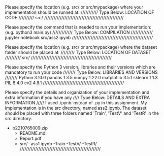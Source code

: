 Please specify the location (e.g. src/ or src/mypackage) 
where your implementation should be runned at:
/////////// Type Below: LOCATION OF CODE //////////
src/
///////////////////////////////////////////////////


Please specify the command that is needed 
to run your implementation:
(e.g. python3 main.py)
///////////// Type Below: COMPILATION //////////////
jupyter notebook src/ass2.ipynb
////////////////////////////////////////////////////

Please specify the location (e.g. src/ or src/mypackage)
where the dataset folder should be placed at:
///////// Type Below: LOCATION OF DATASET //////////
src/
////////////////////////////////////////////////////

Please specify the Python 3 version, libraries and
their versions which are mandatory to run your code
//////// Type Below: LIBRARIES AND VERSIONS ////////
Python 3.10.0
pandas 1.3.5
numpy 1.22.0
matplotlib 3.5.1
sklearn 1.1.3
PIL 8.4.0
cv2 4.8.1
////////////////////////////////////////////////////

Please specify the details and organization of your
implementation and extra information if you have any
//// Type Below: DETAILS AND EXTRA INFORMATION /////
I used .ipynb instead of .py in this assignment. My implementation is in the src directory, named ass2.ipynb.
The dataset should be placed with three folders named 'Train', 'TestV' and 'TestR' in the src directory.

- b2210765009.zip
    - README.md
    - Report.pdf
    - src/
        -ass1.ipynb
        -Train
        -TestV/
        -TestR/
////////////////////////////////////////////////////